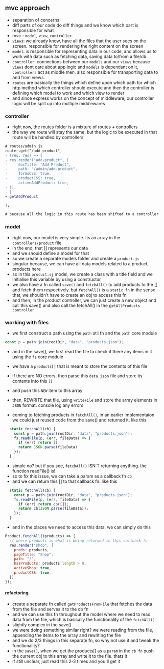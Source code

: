 ## mvc approach

- separation of concerns
- diff parts of our code do diff things and we know which part is responsible for what
- mvc - `model`, `view`, `controller`
- `views`: we already know, have all the files that the user sees on the screen. responsible for rendering the right content on the screen
- `model`: is responsible for representing data in our code, and allows us to work with data such as fetching data, saving data to/from a file/db
- `controller`: connections between our `models` and our `views` because `views` dont care about app logic and `models` is dependant on it, `controllers` act as middle men. also responsible for transporting data to and from views.
- `routes` are basically the things which define upon which path for which http method which controller should execute and then the controller is defining which model to work and which view to render
- and since express works on the concept of middleware, our controller logic will be split up into multiple middlewares

### controller

- right now, the routes folder is a mixture of routes + controllers
- the way we route will stay the same, but the logic to be executed in that route will be handled by controllers

```diff
# routes/admin.js
router.get("/add-product",
- (req, res) => {
- res.render("add-product", {
-     docTitle: "Add Product",
-     path: "/admin/add-product",
-     formsCSS: true,
-     productCSS: true,
-     activeAddProduct: true,
- });
- }
+ getAddProduct

);

# because all the logic in this route has been shifted to a controller
```

### model

- right now, our model is very simple. its an array in the `controllers/product` file
- in the end, that [] represents our data
- and we should define a model for that
- so we create a separate models folder and create a `product.js`
- singular because, we can have all data models related to a product, products here
- so in this `product.sj` model, we create a class with a title field and we initialise this variable by using a constructor
- we also have a fn called `save()` and `fetchAll()` to add products to the [] and fetch them respectively. but `fetchAll()` is a `static fn` in the sense that, we shouldn't have to create an obj to access this fn
- and then, in the product controller, we can just create a new object and call this save() and also call the fetchAll() in the g`etAllProducts controller`

### working with files

- we first construct a path using the `path` util fn and the `path` core module

```js
const p = path.join(rootDir, "data", "products.json");
```

- and in the save(), we first read the file to check if there any items in it using the `fs` core module
- we have a `products[]` that is meant to store the contents of this file
- if there are NO errors, then parse this `data.json` file and store its contents into this `[]`
- and push this `NEW` item to this array
- then, REWRITE that file, using `writeFile` and store the array elements in `JSON` format. console log any errors

- coming to fetching products in `fetchAll()`, in an earlier implementaion we could just reused code from the save() and returned it. like this

```js
  static fetchAll(cb) {
    const p = path.join(rootDir, "data", "products.json");
    fs.readFile(p, (err, fileData) => {
      if (err) return []
      return JSON.parse(fileData)
    });
  }
```

- simple no? but if you see, `fetchAll()` ISN'T returning anything. the function readFile() is!
- so to fix this issue, we can take a param as a callback fn `cb`
- and we can return this [] to that callback fn. like this

```js
  static fetchAll(cb) {
    const p = path.join(rootDir, "data", "products.json");
    fs.readFile(p, (err, fileData) => {
      if (err) return cb([]);
      return cb(JSON.parse(fileData));
    });
  }
```

- and in the places we need to access this data, we can simply do this

```js
Product.fetchAll((products) => {
  // where products is what is being returned in this callback fn
  res.render("shop", {
    prods: products,
    pageTitle: "Shop",
    path: "/",
    hasProducts: products.length > 0,
    activeShop: true,
    productCSS: true,
  });
});
```

#### refactoring

- create a separate fn called `getProductsFromFile` that fetches the data from the file and serves it to the cb fn
- and we can use this fn throughout the model where we need to read data from the file, which is basically the functionality of the `fetchAll()`
- slightly complex in the save()
- we were doing something similar right? we were reading from the file, appending the items to the array and rewriting the file
- and we do 2/3 things in this separate fn, so why not use it and tweak the functionality?
- in the `save()`, when we get the products[] as a `param` in the `cb fn` push the current obj to this array and write it to the file. thats it
- if still unclear, just read this 2-3 times and you'll get it
